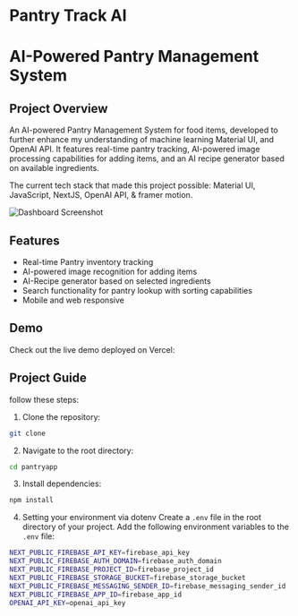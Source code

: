 # Pantry Track AI
# AI-Powered Pantry Management System

## Project Overview

An AI-powered Pantry Management System for food items, developed to further enhance my understanding of machine learning Material UI, and OpenAI API. It features real-time pantry tracking, AI-powered image processing capabilities for adding items, and an AI recipe generator based on available ingredients.

The current tech stack that made this project possible: Material UI, JavaScript, NextJS, OpenAI API, & framer motion.

![Dashboard Screenshot]()

## Features

- Real-time Pantry inventory tracking
- AI-powered image recognition for adding items
- AI-Recipe generator based on selected ingredients
- Search functionality for pantry lookup with sorting capabilities
- Mobile and web responsive


##  Demo

Check out the live demo deployed on Vercel: 

## Project Guide

follow these steps:

1. Clone the repository:


```bash
git clone 
```

2. Navigate to the root directory:

```bash
cd pantryapp
```

3. Install dependencies:
```bash
npm install
```

4. Setting your environment via dotenv
Create a `.env` file in the root directory of your project. Add the following environment variables to the `.env` file:

```bash
NEXT_PUBLIC_FIREBASE_API_KEY=firebase_api_key
NEXT_PUBLIC_FIREBASE_AUTH_DOMAIN=firebase_auth_domain
NEXT_PUBLIC_FIREBASE_PROJECT_ID=firebase_project_id
NEXT_PUBLIC_FIREBASE_STORAGE_BUCKET=firebase_storage_bucket
NEXT_PUBLIC_FIREBASE_MESSAGING_SENDER_ID=firebase_messaging_sender_id
NEXT_PUBLIC_FIREBASE_APP_ID=firebase_app_id
OPENAI_API_KEY=openai_api_key
```

